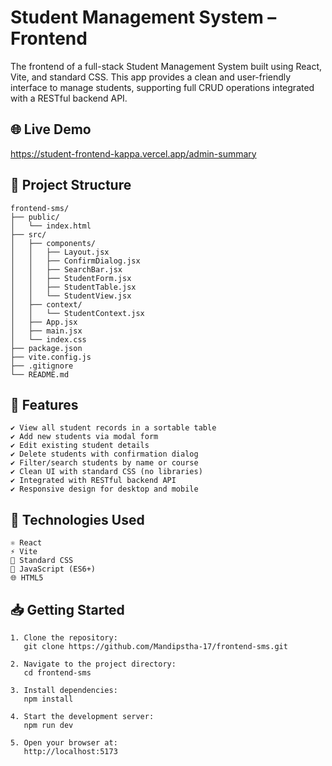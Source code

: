 # Student Management System – Frontend

The frontend of a full-stack Student Management System built using React, Vite, and standard CSS. This app provides a clean and user-friendly interface to manage students, supporting full CRUD operations integrated with a RESTful backend API.

## 🌐 Live Demo

 https://student-frontend-kappa.vercel.app/admin-summary

## 📁 Project Structure

    frontend-sms/
    ├── public/
    │   └── index.html
    ├── src/
    │   ├── components/
    │   │   ├── Layout.jsx
    │   │   ├── ConfirmDialog.jsx
    │   │   ├── SearchBar.jsx
    │   │   ├── StudentForm.jsx
    │   │   ├── StudentTable.jsx
    │   │   └── StudentView.jsx
    │   ├── context/
    │   │   └── StudentContext.jsx
    │   ├── App.jsx
    │   ├── main.jsx
    │   └── index.css
    ├── package.json
    ├── vite.config.js
    ├── .gitignore
    └── README.md

## 🚀 Features

    ✔️ View all student records in a sortable table
    ✔️ Add new students via modal form
    ✔️ Edit existing student details
    ✔️ Delete students with confirmation dialog
    ✔️ Filter/search students by name or course
    ✔️ Clean UI with standard CSS (no libraries)
    ✔️ Integrated with RESTful backend API
    ✔️ Responsive design for desktop and mobile

## 🧰 Technologies Used

    ⚛️ React
    ⚡ Vite
    🎨 Standard CSS
    📝 JavaScript (ES6+)
    🌐 HTML5

## 📥 Getting Started

    1. Clone the repository:
       git clone https://github.com/Mandipstha-17/frontend-sms.git

    2. Navigate to the project directory:
       cd frontend-sms

    3. Install dependencies:
       npm install

    4. Start the development server:
       npm run dev

    5. Open your browser at:
       http://localhost:5173



